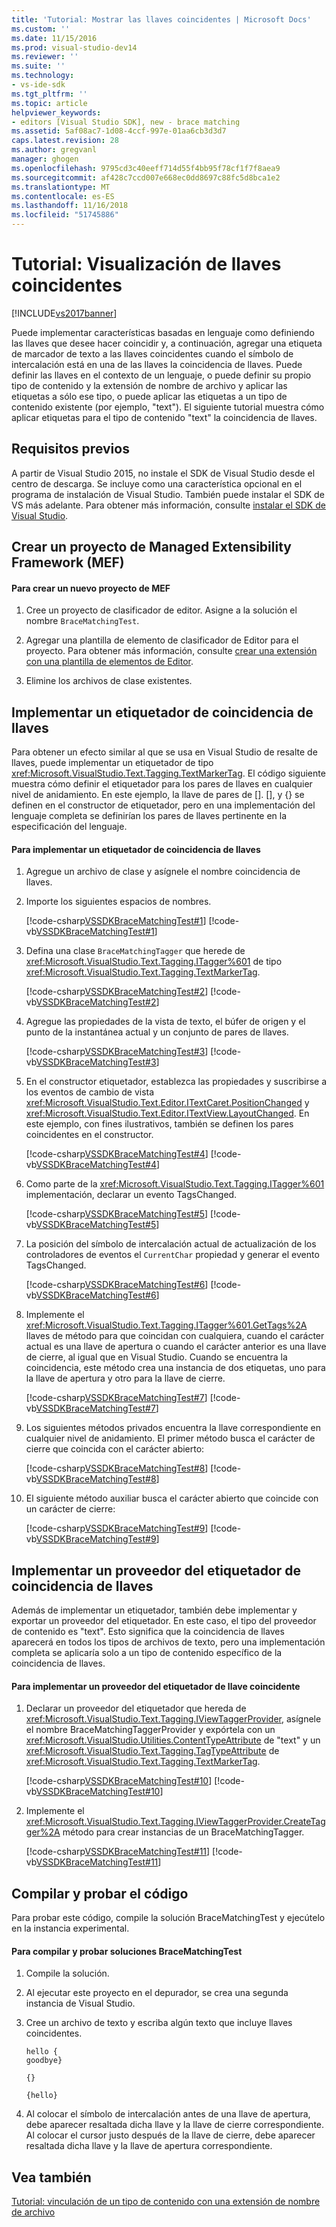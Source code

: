 ```yaml
---
title: 'Tutorial: Mostrar las llaves coincidentes | Microsoft Docs'
ms.custom: ''
ms.date: 11/15/2016
ms.prod: visual-studio-dev14
ms.reviewer: ''
ms.suite: ''
ms.technology:
- vs-ide-sdk
ms.tgt_pltfrm: ''
ms.topic: article
helpviewer_keywords:
- editors [Visual Studio SDK], new - brace matching
ms.assetid: 5af08ac7-1d08-4ccf-997e-01aa6cb3d3d7
caps.latest.revision: 28
ms.author: gregvanl
manager: ghogen
ms.openlocfilehash: 9795cd3c40eeff714d55f4bb95f78cf1f7f8aea9
ms.sourcegitcommit: af428c7ccd007e668ec0dd8697c88fc5d8bca1e2
ms.translationtype: MT
ms.contentlocale: es-ES
ms.lasthandoff: 11/16/2018
ms.locfileid: "51745886"
---
```

# <a name="walkthrough-displaying-matching-braces"></a>Tutorial: Visualización de llaves coincidentes
[!INCLUDE[vs2017banner](../includes/vs2017banner.md)]

Puede implementar características basadas en lenguaje como definiendo las llaves que desee hacer coincidir y, a continuación, agregar una etiqueta de marcador de texto a las llaves coincidentes cuando el símbolo de intercalación está en una de las llaves la coincidencia de llaves. Puede definir las llaves en el contexto de un lenguaje, o puede definir su propio tipo de contenido y la extensión de nombre de archivo y aplicar las etiquetas a sólo ese tipo, o puede aplicar las etiquetas a un tipo de contenido existente (por ejemplo, "text"). El siguiente tutorial muestra cómo aplicar etiquetas para el tipo de contenido "text" la coincidencia de llaves.  
  
## <a name="prerequisites"></a>Requisitos previos  
 A partir de Visual Studio 2015, no instale el SDK de Visual Studio desde el centro de descarga. Se incluye como una característica opcional en el programa de instalación de Visual Studio. También puede instalar el SDK de VS más adelante. Para obtener más información, consulte [instalar el SDK de Visual Studio](../extensibility/installing-the-visual-studio-sdk.md).  
  
## <a name="creating-a-managed-extensibility-framework-mef-project"></a>Crear un proyecto de Managed Extensibility Framework (MEF)  
  
#### <a name="to-create-a-mef-project"></a>Para crear un nuevo proyecto de MEF  
  
1.  Cree un proyecto de clasificador de editor. Asigne a la solución el nombre `BraceMatchingTest`.  
  
2.  Agregar una plantilla de elemento de clasificador de Editor para el proyecto. Para obtener más información, consulte [crear una extensión con una plantilla de elementos de Editor](../extensibility/creating-an-extension-with-an-editor-item-template.md).  
  
3.  Elimine los archivos de clase existentes.  
  
## <a name="implementing-a-brace-matching-tagger"></a>Implementar un etiquetador de coincidencia de llaves  
 Para obtener un efecto similar al que se usa en Visual Studio de resalte de llaves, puede implementar un etiquetador de tipo <xref:Microsoft.VisualStudio.Text.Tagging.TextMarkerTag>. El código siguiente muestra cómo definir el etiquetador para los pares de llaves en cualquier nivel de anidamiento. En este ejemplo, la llave de pares de []. [], y {} se definen en el constructor de etiquetador, pero en una implementación del lenguaje completa se definirían los pares de llaves pertinente en la especificación del lenguaje.  
  
#### <a name="to-implement-a-brace-matching-tagger"></a>Para implementar un etiquetador de coincidencia de llaves  
  
1.  Agregue un archivo de clase y asígnele el nombre coincidencia de llaves.  
  
2.  Importe los siguientes espacios de nombres.  
  
     [!code-csharp[VSSDKBraceMatchingTest#1](../snippets/csharp/VS_Snippets_VSSDK/vssdkbracematchingtest/cs/bracematching.cs#1)]
     [!code-vb[VSSDKBraceMatchingTest#1](../snippets/visualbasic/VS_Snippets_VSSDK/vssdkbracematchingtest/vb/bracematching.vb#1)]  
  
3.  Defina una clase `BraceMatchingTagger` que herede de <xref:Microsoft.VisualStudio.Text.Tagging.ITagger%601> de tipo <xref:Microsoft.VisualStudio.Text.Tagging.TextMarkerTag>.  
  
     [!code-csharp[VSSDKBraceMatchingTest#2](../snippets/csharp/VS_Snippets_VSSDK/vssdkbracematchingtest/cs/bracematching.cs#2)]
     [!code-vb[VSSDKBraceMatchingTest#2](../snippets/visualbasic/VS_Snippets_VSSDK/vssdkbracematchingtest/vb/bracematching.vb#2)]  
  
4.  Agregue las propiedades de la vista de texto, el búfer de origen y el punto de la instantánea actual y un conjunto de pares de llaves.  
  
     [!code-csharp[VSSDKBraceMatchingTest#3](../snippets/csharp/VS_Snippets_VSSDK/vssdkbracematchingtest/cs/bracematching.cs#3)]
     [!code-vb[VSSDKBraceMatchingTest#3](../snippets/visualbasic/VS_Snippets_VSSDK/vssdkbracematchingtest/vb/bracematching.vb#3)]  
  
5.  En el constructor etiquetador, establezca las propiedades y suscribirse a los eventos de cambio de vista <xref:Microsoft.VisualStudio.Text.Editor.ITextCaret.PositionChanged> y <xref:Microsoft.VisualStudio.Text.Editor.ITextView.LayoutChanged>. En este ejemplo, con fines ilustrativos, también se definen los pares coincidentes en el constructor.  
  
     [!code-csharp[VSSDKBraceMatchingTest#4](../snippets/csharp/VS_Snippets_VSSDK/vssdkbracematchingtest/cs/bracematching.cs#4)]
     [!code-vb[VSSDKBraceMatchingTest#4](../snippets/visualbasic/VS_Snippets_VSSDK/vssdkbracematchingtest/vb/bracematching.vb#4)]  
  
6.  Como parte de la <xref:Microsoft.VisualStudio.Text.Tagging.ITagger%601> implementación, declarar un evento TagsChanged.  
  
     [!code-csharp[VSSDKBraceMatchingTest#5](../snippets/csharp/VS_Snippets_VSSDK/vssdkbracematchingtest/cs/bracematching.cs#5)]
     [!code-vb[VSSDKBraceMatchingTest#5](../snippets/visualbasic/VS_Snippets_VSSDK/vssdkbracematchingtest/vb/bracematching.vb#5)]  
  
7.  La posición del símbolo de intercalación actual de actualización de los controladores de eventos el `CurrentChar` propiedad y generar el evento TagsChanged.  
  
     [!code-csharp[VSSDKBraceMatchingTest#6](../snippets/csharp/VS_Snippets_VSSDK/vssdkbracematchingtest/cs/bracematching.cs#6)]
     [!code-vb[VSSDKBraceMatchingTest#6](../snippets/visualbasic/VS_Snippets_VSSDK/vssdkbracematchingtest/vb/bracematching.vb#6)]  
  
8.  Implemente el <xref:Microsoft.VisualStudio.Text.Tagging.ITagger%601.GetTags%2A> llaves de método para que coincidan con cualquiera, cuando el carácter actual es una llave de apertura o cuando el carácter anterior es una llave de cierre, al igual que en Visual Studio. Cuando se encuentra la coincidencia, este método crea una instancia de dos etiquetas, uno para la llave de apertura y otro para la llave de cierre.  
  
     [!code-csharp[VSSDKBraceMatchingTest#7](../snippets/csharp/VS_Snippets_VSSDK/vssdkbracematchingtest/cs/bracematching.cs#7)]
     [!code-vb[VSSDKBraceMatchingTest#7](../snippets/visualbasic/VS_Snippets_VSSDK/vssdkbracematchingtest/vb/bracematching.vb#7)]  
  
9. Los siguientes métodos privados encuentra la llave correspondiente en cualquier nivel de anidamiento. El primer método busca el carácter de cierre que coincida con el carácter abierto:  
  
     [!code-csharp[VSSDKBraceMatchingTest#8](../snippets/csharp/VS_Snippets_VSSDK/vssdkbracematchingtest/cs/bracematching.cs#8)]
     [!code-vb[VSSDKBraceMatchingTest#8](../snippets/visualbasic/VS_Snippets_VSSDK/vssdkbracematchingtest/vb/bracematching.vb#8)]  
  
10. El siguiente método auxiliar busca el carácter abierto que coincide con un carácter de cierre:  
  
     [!code-csharp[VSSDKBraceMatchingTest#9](../snippets/csharp/VS_Snippets_VSSDK/vssdkbracematchingtest/cs/bracematching.cs#9)]
     [!code-vb[VSSDKBraceMatchingTest#9](../snippets/visualbasic/VS_Snippets_VSSDK/vssdkbracematchingtest/vb/bracematching.vb#9)]  
  
## <a name="implementing-a-brace-matching-tagger-provider"></a>Implementar un proveedor del etiquetador de coincidencia de llaves  
 Además de implementar un etiquetador, también debe implementar y exportar un proveedor del etiquetador. En este caso, el tipo del proveedor de contenido es "text". Esto significa que la coincidencia de llaves aparecerá en todos los tipos de archivos de texto, pero una implementación completa se aplicaría solo a un tipo de contenido específico de la coincidencia de llaves.  
  
#### <a name="to-implement-a-brace-matching-tagger-provider"></a>Para implementar un proveedor del etiquetador de llave coincidente  
  
1.  Declarar un proveedor del etiquetador que hereda de <xref:Microsoft.VisualStudio.Text.Tagging.IViewTaggerProvider>, asígnele el nombre BraceMatchingTaggerProvider y expórtela con un <xref:Microsoft.VisualStudio.Utilities.ContentTypeAttribute> de "text" y un <xref:Microsoft.VisualStudio.Text.Tagging.TagTypeAttribute> de <xref:Microsoft.VisualStudio.Text.Tagging.TextMarkerTag>.  
  
     [!code-csharp[VSSDKBraceMatchingTest#10](../snippets/csharp/VS_Snippets_VSSDK/vssdkbracematchingtest/cs/bracematching.cs#10)]
     [!code-vb[VSSDKBraceMatchingTest#10](../snippets/visualbasic/VS_Snippets_VSSDK/vssdkbracematchingtest/vb/bracematching.vb#10)]  
  
2.  Implemente el <xref:Microsoft.VisualStudio.Text.Tagging.IViewTaggerProvider.CreateTagger%2A> método para crear instancias de un BraceMatchingTagger.  
  
     [!code-csharp[VSSDKBraceMatchingTest#11](../snippets/csharp/VS_Snippets_VSSDK/vssdkbracematchingtest/cs/bracematching.cs#11)]
     [!code-vb[VSSDKBraceMatchingTest#11](../snippets/visualbasic/VS_Snippets_VSSDK/vssdkbracematchingtest/vb/bracematching.vb#11)]  
  
## <a name="building-and-testing-the-code"></a>Compilar y probar el código  
 Para probar este código, compile la solución BraceMatchingTest y ejecútelo en la instancia experimental.  
  
#### <a name="to-build-and-test-bracematchingtest-solution"></a>Para compilar y probar soluciones BraceMatchingTest  
  
1.  Compile la solución.  
  
2.  Al ejecutar este proyecto en el depurador, se crea una segunda instancia de Visual Studio.  
  
3.  Cree un archivo de texto y escriba algún texto que incluye llaves coincidentes.  
  
    ```  
    hello {  
    goodbye}  
  
    {}  
  
    {hello}  
    ```  
  
4.  Al colocar el símbolo de intercalación antes de una llave de apertura, debe aparecer resaltada dicha llave y la llave de cierre correspondiente. Al colocar el cursor justo después de la llave de cierre, debe aparecer resaltada dicha llave y la llave de apertura correspondiente.  
  
## <a name="see-also"></a>Vea también  
 [Tutorial: vinculación de un tipo de contenido con una extensión de nombre de archivo](../extensibility/walkthrough-linking-a-content-type-to-a-file-name-extension.md)

